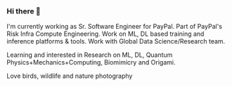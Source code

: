 ### Hi there 👋

I'm currently working as Sr. Software Engineer for PayPal. Part of PayPal's Risk Infra Compute Engineering. Work on ML, DL based training and inference platforms & tools. Work with Global Data Science/Research team.

Learning and interested in Research on ML, DL, Quantum Physics+Mechanics+Computing, Biomimicry and Origami.

Love birds, wildlife and nature photography
